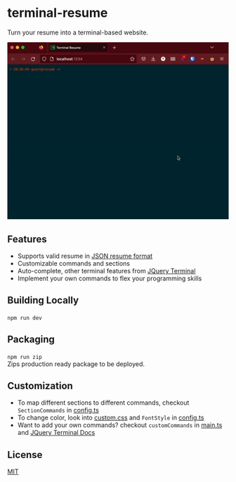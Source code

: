 # terminal-resume

Turn your resume into a terminal-based website.

![demo](demo.gif)

## Features

* Supports valid resume in [JSON resume format](https://jsonresume.org/)
* Customizable commands and sections
* Auto-complete, other terminal features from [JQuery Terminal](https://terminal.jcubic.pl/)
* Implement your own commands to flex your programming skills

## Building Locally

`npm run dev`

## Packaging

`npm run zip`  
Zips production ready package to be deployed.

## Customization 

- To map different sections to different commands, checkout `SectionCommands` in [config.ts](js/config.ts)
- To change color, look into [custom.css](css/custom.css) and `FontStyle` in [config.ts](js/config.ts)
- Want to add your own commands? checkout `customCommands` in [main.ts](js/main.ts) and [JQuery Terminal Docs](https://terminal.jcubic.pl/)

## License

[MIT](https://choosealicense.com/licenses/mit/)